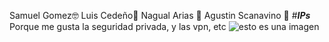 Samuel Gomez:nerd_face: 
Luis Cedeño:unicorn:
Nagual Arias :athletic_shoe:
Agustin Scanavino :chocolate_bar:
#***IPs*** 
Porque me gusta la seguridad privada, y las vpn, etc 
![esto es una imagen](https://www.malavida.com/es/guias-trucos/que-es-una-direccion-ip-y-como-saber-cual-es-la-tuya-017293#gref) 
